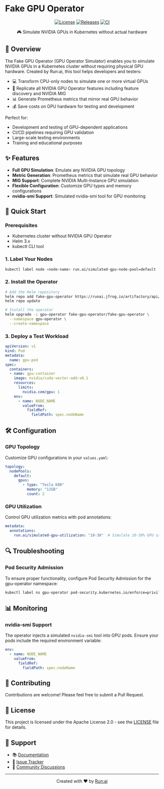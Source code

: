 # Fake GPU Operator

<div align="center">

[![License](https://img.shields.io/badge/License-Apache%202.0-blue.svg)](LICENSE)
[![Releases](https://img.shields.io/github/v/release/run-ai/fake-gpu-operator)](https://github.com/run-ai/fake-gpu-operator/releases)
[![CI](https://github.com/run-ai/fake-gpu-operator/actions/workflows/ci.yml/badge.svg)](https://github.com/run-ai/fake-gpu-operator/actions/workflows/ci.yml)

🎮 Simulate NVIDIA GPUs in Kubernetes without actual hardware
</div>

## 🚀 Overview

The Fake GPU Operator (GPU Operator Simulator) enables you to simulate NVIDIA GPUs in a Kubernetes cluster without requiring physical GPU hardware. Created by Run:ai, this tool helps developers and testers:

- 💻 Transform CPU-only nodes to simulate one or more virtual GPUs
- 🔄 Replicate all NVIDIA GPU Operator features including feature discovery and NVIDIA MIG
- 📊 Generate Prometheus metrics that mirror real GPU behavior
- 💰 Save costs on GPU hardware for testing and development

Perfect for:
- Development and testing of GPU-dependent applications
- CI/CD pipelines requiring GPU validation
- Large-scale testing environments
- Training and educational purposes

## ✨ Features

- **Full GPU Simulation**: Emulate any NVIDIA GPU topology
- **Metric Generation**: Prometheus metrics that simulate real GPU behavior
- **MIG Support**: Complete NVIDIA Multi-Instance GPU simulation
- **Flexible Configuration**: Customize GPU types and memory configurations
- **nvidia-smi Support**: Simulated nvidia-smi tool for GPU monitoring

## 🏃 Quick Start

### Prerequisites

- Kubernetes cluster without NVIDIA GPU Operator
- Helm 3.x
- kubectl CLI tool

### 1. Label Your Nodes

```bash
kubectl label node <node-name> run.ai/simulated-gpu-node-pool=default
```

### 2. Install the Operator

```bash
# Add the Helm repository
helm repo add fake-gpu-operator https://runai.jfrog.io/artifactory/api/helm/fake-gpu-operator-charts-prod --force-update
helm repo update

# Install the operator
helm upgrade -i gpu-operator fake-gpu-operator/fake-gpu-operator \
  --namespace gpu-operator \
  --create-namespace
```

### 3. Deploy a Test Workload

```yaml
apiVersion: v1
kind: Pod
metadata:
  name: gpu-pod
spec:
  containers:
  - name: gpu-container
    image: nvidia/cuda-vector-add:v0.1
    resources:
      limits:
        nvidia.com/gpu: 1
    env:
      - name: NODE_NAME
        valueFrom:
          fieldRef:
            fieldPath: spec.nodeName
```

## 🛠️ Configuration

### GPU Topology

Customize GPU configurations in your `values.yaml`:

```yaml
topology:
  nodePools:
    default:
      gpus:
        - type: "Tesla K80"
          memory: "12GB"
          count: 2
```

### GPU Utilization

Control GPU utilization metrics with pod annotations:

```yaml
metadata:
  annotations:
    run.ai/simulated-gpu-utilization: "10-30"  # Simulate 10-30% GPU usage
```

## 🔍 Troubleshooting

### Pod Security Admission

To ensure proper functionality, configure Pod Security Admission for the gpu-operator namespace:

```bash
kubectl label ns gpu-operator pod-security.kubernetes.io/enforce=privileged
```

## 📊 Monitoring

### nvidia-smi Support

The operator injects a simulated `nvidia-smi` tool into GPU pods. Ensure your pods include the required environment variable:

```yaml
env:
  - name: NODE_NAME
    valueFrom:
      fieldRef:
        fieldPath: spec.nodeName
```

## 🤝 Contributing

Contributions are welcome! Please feel free to submit a Pull Request.

## 📝 License

This project is licensed under the Apache License 2.0 - see the [LICENSE](LICENSE) file for details.

## 🙋 Support

- 📚 [Documentation](https://docs.run.ai)
- 🐛 [Issue Tracker](https://github.com/run-ai/fake-gpu-operator/issues)
- 💬 [Community Discussions](https://github.com/run-ai/fake-gpu-operator/discussions)

---

<div align="center">
Created with ❤️ by <a href="https://run.ai">Run:ai</a>
</div>
